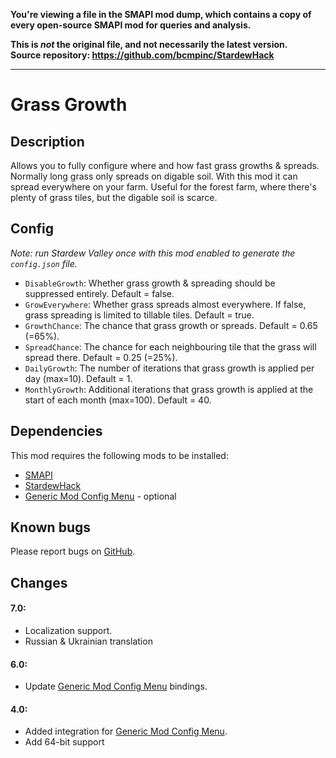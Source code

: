 **You're viewing a file in the SMAPI mod dump, which contains a copy of every open-source SMAPI mod
for queries and analysis.**

**This is _not_ the original file, and not necessarily the latest version.**  
**Source repository: https://github.com/bcmpinc/StardewHack**

----

# Grass Growth

## Description
Allows you to fully configure where and how fast grass growths & spreads. Normally long grass only spreads on digable soil. With this mod it can spread everywhere on your farm. Useful for the forest farm, where there's plenty of grass tiles, but the digable soil is scarce.

## Config
*Note: run Stardew Valley once with this mod enabled to generate the `config.json` file.*

* `DisableGrowth`: Whether grass growth & spreading should be suppressed entirely. Default = false.
* `GrowEverywhere`: Whether grass spreads almost everywhere. If false, grass spreading is limited to tillable tiles. Default = true.
* `GrowthChance`: The chance that grass growth or spreads. Default = 0.65 (=65%).
* `SpreadChance`: The chance for each neighbouring tile that the grass will spread there. Default = 0.25 (=25%).
* `DailyGrowth`: The number of iterations that grass growth is applied per day (max=10). Default = 1.
* `MonthlyGrowth`: Additional iterations that grass growth is applied at the start of each month (max=100). Default = 40.

## Dependencies
This mod requires the following mods to be installed:

* [SMAPI](https://www.nexusmods.com/stardewvalley/mods/2400)
* [StardewHack](https://www.nexusmods.com/stardewvalley/mods/3213)
* [Generic Mod Config Menu](https://www.nexusmods.com/stardewvalley/mods/5098) - optional

## Known bugs
Please report bugs on [GitHub](https://github.com/bcmpinc/StardewHack/issues).

## Changes
#### 7.0:
* Localization support.
* Russian & Ukrainian translation

#### 6.0:
* Update [Generic Mod Config Menu](https://www.nexusmods.com/stardewvalley/mods/5098) bindings.

#### 4.0:
* Added integration for [Generic Mod Config Menu](https://www.nexusmods.com/stardewvalley/mods/5098).
* Add 64-bit support
